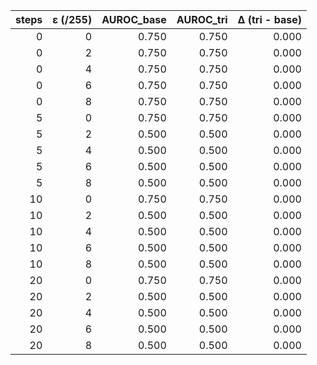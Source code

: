 | steps | ε (/255) | AUROC_base | AUROC_tri | Δ (tri - base) |
|-----:|---------:|-----------:|----------:|---------------:|
| 0 | 0 | 0.750 | 0.750 | 0.000 |
| 0 | 2 | 0.750 | 0.750 | 0.000 |
| 0 | 4 | 0.750 | 0.750 | 0.000 |
| 0 | 6 | 0.750 | 0.750 | 0.000 |
| 0 | 8 | 0.750 | 0.750 | 0.000 |
| 5 | 0 | 0.750 | 0.750 | 0.000 |
| 5 | 2 | 0.500 | 0.500 | 0.000 |
| 5 | 4 | 0.500 | 0.500 | 0.000 |
| 5 | 6 | 0.500 | 0.500 | 0.000 |
| 5 | 8 | 0.500 | 0.500 | 0.000 |
| 10 | 0 | 0.750 | 0.750 | 0.000 |
| 10 | 2 | 0.500 | 0.500 | 0.000 |
| 10 | 4 | 0.500 | 0.500 | 0.000 |
| 10 | 6 | 0.500 | 0.500 | 0.000 |
| 10 | 8 | 0.500 | 0.500 | 0.000 |
| 20 | 0 | 0.750 | 0.750 | 0.000 |
| 20 | 2 | 0.500 | 0.500 | 0.000 |
| 20 | 4 | 0.500 | 0.500 | 0.000 |
| 20 | 6 | 0.500 | 0.500 | 0.000 |
| 20 | 8 | 0.500 | 0.500 | 0.000 |
